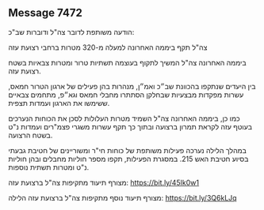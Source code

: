 ## Message 7472

הודעה משותפת לדובר צה"ל ודוברות שב"כ:

צה"ל תקף ביממה האחרונה למעלה מ-320 מטרות ברחבי רצועת עזה

ביממה האחרונה צה"ל המשיך לתקוף בעוצמה תשתיות טרור ומטרות צבאיות בשטח רצועת עזה.

בין היעדים שנתקפו בהכוונת שב״כ ואמ״ן, מנהרות בהן פעילים של ארגון הטרור חמאס, עשרות מפקדות מבצעיות שבחלקן הסתתרו מחבלי חמאס וגא״פ, מתחמים צבאיים ששימשו את הארגון ועמדות תצפית.

כמו כן, ביממה האחרונה צה"ל השמיד מטרות העלולות לסכן את הכוחות הנערכים בעוטף עזה לקראת תמרון ברצועה ובתוך כך תקף עשרות משגרי פצמ"רים ועמדות נ"ט בשטח הרצועה. 

במהלך הלילה נערכה פעילות משותפת של כוחות חי"ר ומשוריינים של חטיבת גבעתי בסיוע חטיבת האש 215. במסגרת הפעילות, תקפו מספר חוליות מחבלים ובהן חוליות נ"ט ומטרות תשתית נוספות.

מצורף תיעוד מתקיפות צה"ל ברצועת עזה: https://bit.ly/45Ik0w1

מצורף תיעוד נוסף מתקיפות צה"ל ברצועת עזה הלילה: https://bit.ly/3Q6kLJq

